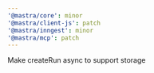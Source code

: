 ```yaml
---
'@mastra/core': minor
'@mastra/client-js': patch
'@mastra/inngest': minor
'@mastra/mcp': patch
---
```


Make createRun async to support storage
